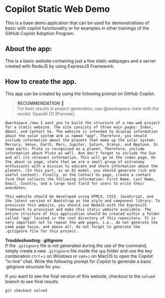 # Copilot Static Web Demo

This is a base demo applcation that can be used for demonstrations of basic with copilot functionality or for examples in other trainings of the GitHub Copilot Adoption Program.

## About the app:
This is a basic website containing just a few static webpages and a server created with NodeJS by using ExpressJS Framework.

## How to create the app.
This app can be created by using the following prompt on GitHub Copilot.

> **RECOMMENDATION** 🚧  
> For best results in project generation, use @workspace /new with the model: OpenAI O1 (Preview).

```
@workspace /new I want you to build the structure of a new web project for a static website. The site consists of three main pages: Index, About, and Contact Us. The website is intended to display information about the solar system and is named "app". Therefore, you should include information about the planets that make up the solar system: Mercury, Venus, Earth, Mars, Jupiter, Saturn, Uranus, and Neptune. In some parts, Pluto is recognized as a planet. Therefore, include information about Pluto as well. And don't forget to include the Sun and all its relevant information. This will go on the index page. On the about us page, state that we are a small group of astronomy enthusiasts with a mission to educate and share information about the planets. (In this part, as an AI model, you should generate rich and useful content). Finally, on the Contact Us page, create a contact form that collects the following information: First Name, Last Name, Email, Country, and a large text field for users to write their anecdotes.

This website should be developed using HTML5, CSS3, JavaScript, and the latest version of Bootstrap as the style and component library. To provision this website, you should use NodeJS with the ExpressJS framework to provision and make this static website available. The entire structure of this application should be created within a folder called "app" located in the root directory of this repository. It is very important not to repeat the web pages, i.e., do not generate the same page twice, and above all, do not forget to generate the .gitignore file for this project.
```

**Troubleshooting: .gitignore**  
If the `.gitignore` file is not generated during the use of the command, simply create a new `.gitignore` file inside the `app` folder and use the key combination `ctrl`+`i` on Windows or `cmd`+`i` on MacOS to open the Copilot "in-line" chat. Write the following prompt for Copilot to generate a basic .gitignore structure for you.

If you want to see the final version of this website, checkout to the `solved` branch to see final results.
```sh
git checkout solved
```